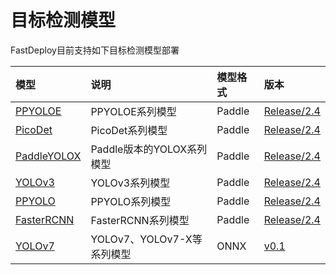 # 目标检测模型

FastDeploy目前支持如下目标检测模型部署

| 模型 | 说明 | 模型格式 | 版本 |
| :--- | :--- | :------- | :--- |
| [PPYOLOE](https://github.com/PaddlePaddle/PaddleDetection/tree/release/2.4/configs/ppyoloe) | PPYOLOE系列模型 | Paddle | [Release/2.4](https://github.com/PaddlePaddle/PaddleDetection/tree/release/2.4) |
| [PicoDet](https://github.com/PaddlePaddle/PaddleDetection/tree/release/2.4/configs/ppyoloe) | PicoDet系列模型 | Paddle | [Release/2.4](https://github.com/PaddlePaddle/PaddleDetection/tree/release/2.4) |
| [PaddleYOLOX](https://github.com/PaddlePaddle/PaddleDetection/tree/release/2.4/configs/ppyoloe) | Paddle版本的YOLOX系列模型 | Paddle | [Release/2.4](https://github.com/PaddlePaddle/PaddleDetection/tree/release/2.4) |
| [YOLOv3](https://github.com/PaddlePaddle/PaddleDetection/tree/release/2.4/configs/ppyoloe) | YOLOv3系列模型 | Paddle | [Release/2.4](https://github.com/PaddlePaddle/PaddleDetection/tree/release/2.4) |
| [PPYOLO](https://github.com/PaddlePaddle/PaddleDetection/tree/release/2.4/configs/ppyoloe) | PPYOLO系列模型 | Paddle | [Release/2.4](https://github.com/PaddlePaddle/PaddleDetection/tree/release/2.4) |
| [FasterRCNN](https://github.com/PaddlePaddle/PaddleDetection/tree/release/2.4/configs/ppyoloe) | FasterRCNN系列模型 | Paddle | [Release/2.4](https://github.com/PaddlePaddle/PaddleDetection/tree/release/2.4) |
| [YOLOv7](https://github.com/WongKinYiu/yolov7) | YOLOv7、YOLOv7-X等系列模型 | ONNX | [v0.1](https://github.com/WongKinYiu/yolov7/tree/v0.1) |
